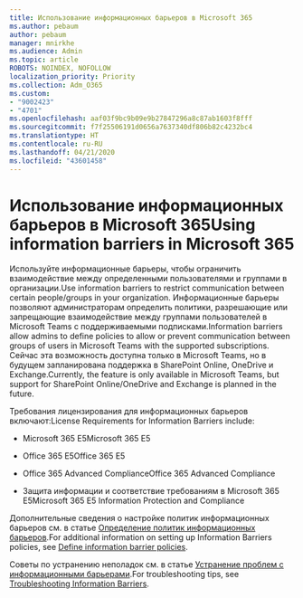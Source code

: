 ```yaml
---
title: Использование информационных барьеров в Microsoft 365
ms.author: pebaum
author: pebaum
manager: mnirkhe
ms.audience: Admin
ms.topic: article
ROBOTS: NOINDEX, NOFOLLOW
localization_priority: Priority
ms.collection: Adm_O365
ms.custom:
- "9002423"
- "4701"
ms.openlocfilehash: aaf03f9bc9b09e9b27847296a8c87ab1603f8fff
ms.sourcegitcommit: f7f25506191d0656a7637340df806b82c4232bc4
ms.translationtype: HT
ms.contentlocale: ru-RU
ms.lasthandoff: 04/21/2020
ms.locfileid: "43601458"
---
```

# <a name="using-information-barriers-in-microsoft-365"></a><span data-ttu-id="42b8b-102">Использование информационных барьеров в Microsoft 365</span><span class="sxs-lookup"><span data-stu-id="42b8b-102">Using information barriers in Microsoft 365</span></span>

<span data-ttu-id="42b8b-103">Используйте информационные барьеры, чтобы ограничить взаимодействие между определенными пользователями и группами в организации.</span><span class="sxs-lookup"><span data-stu-id="42b8b-103">Use information barriers to restrict communication between certain people/groups in your organization.</span></span> <span data-ttu-id="42b8b-104">Информационные барьеры позволяют администраторам определить политики, разрешающие или запрещающие взаимодействие между группами пользователей в Microsoft Teams с поддерживаемыми подписками.</span><span class="sxs-lookup"><span data-stu-id="42b8b-104">Information barriers allow admins to define policies to allow or prevent communication between groups of users in Microsoft Teams with the supported subscriptions.</span></span>  <span data-ttu-id="42b8b-105">Сейчас эта возможность доступна только в Microsoft Teams, но в будущем запланирована поддержка в SharePoint Online, OneDrive и Exchange.</span><span class="sxs-lookup"><span data-stu-id="42b8b-105">Currently, the feature is only available in Microsoft Teams, but support for SharePoint Online/OneDrive and Exchange is planned in the future.</span></span>

<span data-ttu-id="42b8b-106">Требования лицензирования для информационных барьеров включают:</span><span class="sxs-lookup"><span data-stu-id="42b8b-106">License Requirements for Information Barriers include:</span></span>

- <span data-ttu-id="42b8b-107">Microsoft 365 E5</span><span class="sxs-lookup"><span data-stu-id="42b8b-107">Microsoft 365 E5</span></span>

- <span data-ttu-id="42b8b-108">Office 365 E5</span><span class="sxs-lookup"><span data-stu-id="42b8b-108">Office 365 E5</span></span>

- <span data-ttu-id="42b8b-109">Office 365 Advanced Compliance</span><span class="sxs-lookup"><span data-stu-id="42b8b-109">Office 365 Advanced Compliance</span></span>

- <span data-ttu-id="42b8b-110">Защита информации и соответствие требованиям в Microsoft 365 E5</span><span class="sxs-lookup"><span data-stu-id="42b8b-110">Microsoft 365 E5 Information Protection and Compliance</span></span>

<span data-ttu-id="42b8b-111">Дополнительные сведения о настройке политик информационных барьеров см. в статье [Определение политик информационных барьеров](https://docs.microsoft.com/microsoft-365/compliance/information-barriers-policies).</span><span class="sxs-lookup"><span data-stu-id="42b8b-111">For additional information on setting up Information Barriers policies, see [Define information barrier policies](https://docs.microsoft.com/microsoft-365/compliance/information-barriers-policies).</span></span>

<span data-ttu-id="42b8b-112">Советы по устранению неполадок см. в статье [Устранение проблем с информационными барьерами](https://docs.microsoft.com/microsoft-365/compliance/information-barriers-troubleshooting).</span><span class="sxs-lookup"><span data-stu-id="42b8b-112">For troubleshooting tips, see [Troubleshooting Information Barriers](https://docs.microsoft.com/microsoft-365/compliance/information-barriers-troubleshooting).</span></span>
